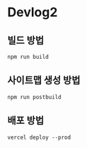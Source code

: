 # Devlog2

## 빌드 방법

```
npm run build
```

## 사이트맵 생성 방법

```
npm run postbuild
```

## 배포 방법

```
vercel deploy --prod
```